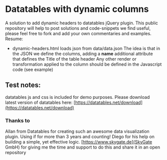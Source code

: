# Datatables with dynamic columns

A solution to add dynamic headers to datatables jQuery plugin.
This public repository will help to post solutions and code-snippets we find useful, please feel free to fork and add your own commentaries and examples.
Resume:

  - dynamic-headers.html  loads json from data/data.json 
    The idea is that in the JSON we define the columns, adding a **name** additional attribute that defines the Title of the table header
    Any other render or transformation applied to the column should be defined in the Javascript code (see example)

## Test notes:

datatables js and css is included for demo purposes. Please download latest version of datatables here:
[https://datatables.net/download](https://datatables.net/download)

### Thanks to 

Allan from Datatables for creating such an awesome data visualization plugin. Using if for more than 3 years and counting!
Diego for his help on building a simple, yet effective logic.
[https://www.skygate.de](SkyGate GmbH) for giving me the time and support to do this and share it in an open repository
